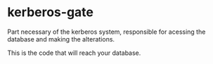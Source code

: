 # kerberos-gate

Part necessary of the kerberos system, responsible for acessing the database and making the alterations.

This is the code that will reach your database.
